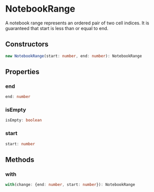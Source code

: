 # NotebookRange

A notebook range represents an ordered pair of two cell indices. It is guaranteed that start is less than or equal to end.

## Constructors

```typescript
new NotebookRange(start: number, end: number): NotebookRange
```

## Properties

### end

```typescript
end: number
```

### isEmpty

```typescript
isEmpty: boolean
```

### start

```typescript
start: number
```

## Methods

### with

```typescript
with(change: {end: number, start: number}): NotebookRange
```

